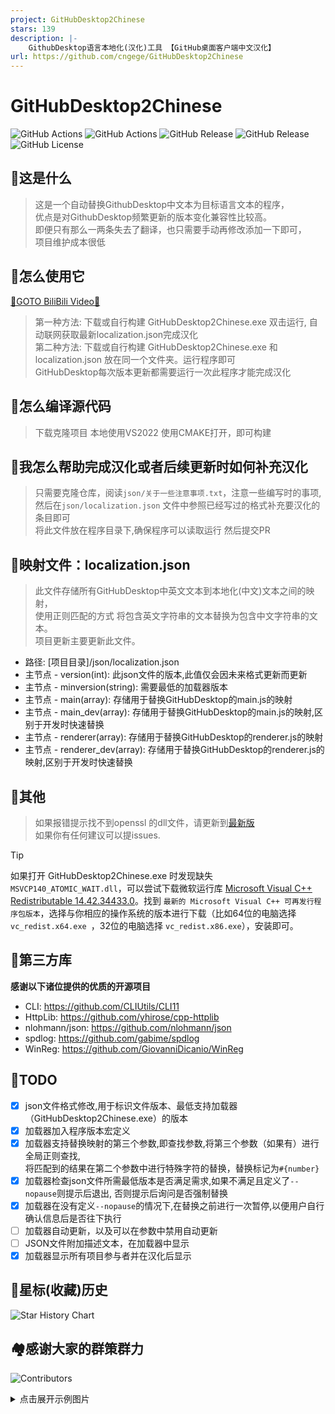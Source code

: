 ```yaml
---
project: GitHubDesktop2Chinese
stars: 139
description: |-
    GithubDesktop语言本地化(汉化)工具 【GitHub桌面客户端中文汉化】
url: https://github.com/cngege/GitHubDesktop2Chinese
---
```


# GitHubDesktop2Chinese

![GitHub Actions](https://img.shields.io/github/actions/workflow/status/cngege/GitHubDesktop2Chinese/build.yml)
![GitHub Actions](https://img.shields.io/github/actions/workflow/status/cngege/GitHubDesktop2Chinese/check.yml?label=json检查)
![GitHub Release](https://img.shields.io/github/v/release/cngege/GitHubDesktop2Chinese)
![GitHub Release](https://img.shields.io/badge/Cpp-json-blue?logo=cplusplus)
![GitHub License](https://img.shields.io/github/license/cngege/GitHubDesktop2Chinese)



## 🥮这是什么

> 这是一个自动替换GithubDesktop中文本为目标语言文本的程序，  
  优点是对GithubDesktop频繁更新的版本变化兼容性比较高。  
  即便只有那么一两条失去了翻译，也只需要手动再修改添加一下即可，  
  项目维护成本很低  

## 🎯怎么使用它

[🎀GOTO BiliBili Video🎀](https://www.bilibili.com/video/BV17HpSeHEaC/)

> 第一种方法: 下载或自行构建 GitHubDesktop2Chinese.exe 双击运行, 自动联网获取最新localization.json完成汉化  
  第二种方法: 下载或自行构建 GitHubDesktop2Chinese.exe  和 localization.json  放在同一个文件夹。运行程序即可  
  GitHubDesktop每次版本更新都需要运行一次此程序才能完成汉化

## 🎏怎么编译源代码

> 下载克隆项目 本地使用VS2022 使用CMAKE打开，即可构建

## 👕我怎么帮助完成汉化或者后续更新时如何补充汉化

> 只需要克隆仓库，阅读`json/关于一些注意事项.txt`，注意一些编写时的事项, 然后在`json/localization.json` 文件中参照已经写过的格式补充要汉化的条目即可  
  将此文件放在程序目录下,确保程序可以读取运行 然后提交PR

## 🍬映射文件：localization.json
> 此文件存储所有GitHubDesktop中英文文本到本地化(中文)文本之间的映射，  
  使用正则匹配的方式 将包含英文字符串的文本替换为包含中文字符串的文本。  
  项目更新主要更新此文件。

- 路径: [项目目录]/json/localization.json
- 主节点 - version(int): 此json文件的版本,此值仅会因未来格式更新而更新
- 主节点 - minversion(string): 需要最低的加载器版本
- 主节点 - main(array): 存储用于替换GitHubDesktop的main.js的映射
- 主节点 - main_dev(array): 存储用于替换GitHubDesktop的main.js的映射,区别于开发时快速替换
- 主节点 - renderer(array): 存储用于替换GitHubDesktop的renderer.js的映射
- 主节点 - renderer_dev(array): 存储用于替换GitHubDesktop的renderer.js的映射,区别于开发时快速替换


## 🧭其他

> 如果报错提示找不到openssl 的dll文件，请更新到[最新版](https://github.com/cngege/GitHubDesktop2Chinese/releases)   
  如果你有任何建议可以提issues.

> [!tip]
> 如果打开 GitHubDesktop2Chinese.exe 时发现缺失 `MSVCP140_ATOMIC_WAIT.dll`，可以尝试下载微软运行库 [Microsoft Visual C++ Redistributable 14.42.34433.0](https://learn.microsoft.com/zh-cn/cpp/windows/latest-supported-vc-redist?view=msvc-170)。找到 `最新的 Microsoft Visual C++ 可再发行程序包版本`，选择与你相应的操作系统的版本进行下载（比如64位的电脑选择 `vc_redist.x64.exe	`，32位的电脑选择 `vc_redist.x86.exe`），安装即可。

## 🍬第三方库  
**感谢以下诸位提供的优质的开源项目**  

- CLI: https://github.com/CLIUtils/CLI11  
- HttpLib: https://github.com/yhirose/cpp-httplib  
- nlohmann/json: https://github.com/nlohmann/json  
- spdlog: https://github.com/gabime/spdlog  
- WinReg: https://github.com/GiovanniDicanio/WinReg  

## 🎋TODO  
 - [x] json文件格式修改,用于标识文件版本、最低支持加载器（GitHubDesktop2Chinese.exe）的版本
 - [x] 加载器加入程序版本宏定义
 - [x] 加载器支持替换映射的第三个参数,即查找参数,将第三个参数（如果有）进行全局正则查找,  
       将匹配到的结果在第二个参数中进行特殊字符的替换，替换标记为`#{number}`
 - [x] 加载器检查json文件所需最低版本是否满足需求,如果不满足且定义了`--nopause`则提示后退出,
       否则提示后询问是否强制替换
 - [x] 加载器在没有定义`--nopause`的情况下,在替换之前进行一次暂停,以便用户自行确认信息后是否往下执行
 - [ ] 加载器自动更新，以及可以在参数中禁用自动更新
 - [ ] JSON文件附加描述文本，在加载器中显示
 - [x] 加载器显示所有项目参与者并在汉化后显示

## 🍬星标(收藏)历史
![Star History Chart](https://api.star-history.com/svg?repos=cngege/GitHubDesktop2Chinese&type=Date)

## 🏘️感谢大家的群策群力  
![Contributors](https://contrib.rocks/image?repo=cngege/GitHubDesktop2Chinese)

<details>
    <summary>点击展开示例图片</summary>
<img src="https://github.com/lkyero/GitHubDesktop_zh/assets/28597788/3023d028-8f63-4919-8900-ab3e953a1f76" alt="展示图" />
</details>

